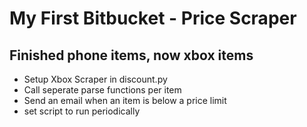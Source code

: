 # My First Bitbucket - Price Scraper

## Finished phone items, now xbox items
- Setup Xbox Scraper in discount.py
- Call seperate parse functions per item
- Send an email when an item is below a price limit
- set script to run periodically